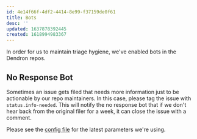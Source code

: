 ```yaml
---
id: 4e14f66f-4df2-4414-8e99-f37159de0f61
title: Bots
desc: ''
updated: 1637878392445
created: 1618994983367
---
```


In order for us to maintain triage hygiene, we've enabled bots in the Dendron repos.

## No Response Bot

Sometimes an issue gets filed that needs more information just to be actionable by our repo maintainers. In this case, please tag the issue with `status.info-needed`. This will notify the no response bot that if we don't hear back from the original filer for a week, it can close the issue with a comment.

Please see the [config file](https://github.com/dendronhq/dendron/blob/master/.github/no-response.yml) for the latest parameters we're using.
